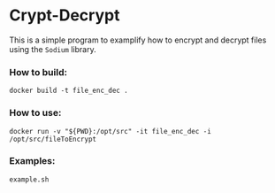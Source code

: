 # Crypt-Decrypt

This is a simple program to examplify how to encrypt and decrypt files using the `Sodium` library.

### How to build:
```
docker build -t file_enc_dec .
```

### How to use:
```
docker run -v "${PWD}:/opt/src" -it file_enc_dec -i /opt/src/fileToEncrypt
```

### Examples:
```
example.sh
```
